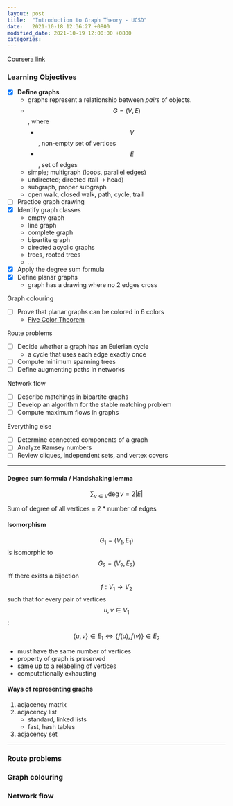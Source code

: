 ```yaml
---
layout: post
title:  "Introduction to Graph Theory - UCSD"
date:   2021-10-18 12:36:27 +0800
modified_date: 2021-10-19 12:00:00 +0800
categories: 
---
```


[Coursera link](https://www.coursera.org/learn/graphs)

### Learning Objectives

- [x] __Define graphs__
	+   graphs represent a relationship between _pairs_ of objects. 
	+   $$G = (V, E)$$, where
		*   $$V$$, non-empty set of vertices
		*   $$E$$, set of edges
	+   simple; multigraph (loops, parallel edges)
	+   undirected; directed (tail → head)
	+   subgraph, proper subgraph
	+   open walk, closed walk, path, cycle, trail
- [ ] Practice graph drawing
- [x] Identify graph classes
	+   empty graph
	+   line graph 
	+   complete graph
	+   bipartite graph
	+   directed acyclic graphs
	+   trees, rooted trees
	+   ... 
- [x] Apply the degree sum formula
- [x] Define planar graphs
	+   graph has a drawing where no 2 edges cross

	
Graph colouring 
- [ ] Prove that planar graphs can be colored in 6 colors 
	+ [Five Color Theorem](https://proofwiki.org/wiki/Five_Color_Theorem)

Route problems
- [ ] Decide whether a graph has an Eulerian cycle
	+   a cycle that uses each edge exactly once
- [ ] Compute minimum spanning trees
- [ ] Define augmenting paths in networks

Network flow
- [ ] Describe matchings in bipartite graphs
- [ ] Develop an algorithm for the stable matching problem
- [ ] Compute maximum flows in graphs

Everything else
- [ ] Determine connected components of a graph
- [ ] Analyze Ramsey numbers
- [ ] Review cliques, independent sets, and vertex covers

***

#### Degree sum formula / Handshaking lemma

$$ \sum_{v\in V} \deg v = 2|E| $$ 

Sum of degree of all vertices = 2 * number of edges 

#### Isomorphism

$$G_{1} = (V_{1},E_{1})$$ is isomorphic to $$G_{2} = (V_{2},E_{2})$$ iff there exists a bijection $$f:V_{1}\rightarrow V_{2}$$ such that for every pair of vertices $$u,v \in V_{1}$$:

$$\{u,v\}\in E_{1} \iff \{f(u),f(v)\}\in E_{2}$$

- must have the same number of vertices
- property of graph is preserved
- same up to a relabeling of vertices 
- computationally exhausting

#### Ways of representing graphs
1. adjacency matrix
2. adjacency list 
	- standard, linked lists
	- fast, hash tables
3. adjacency set

---

### Route problems

### Graph colouring

### Network flow